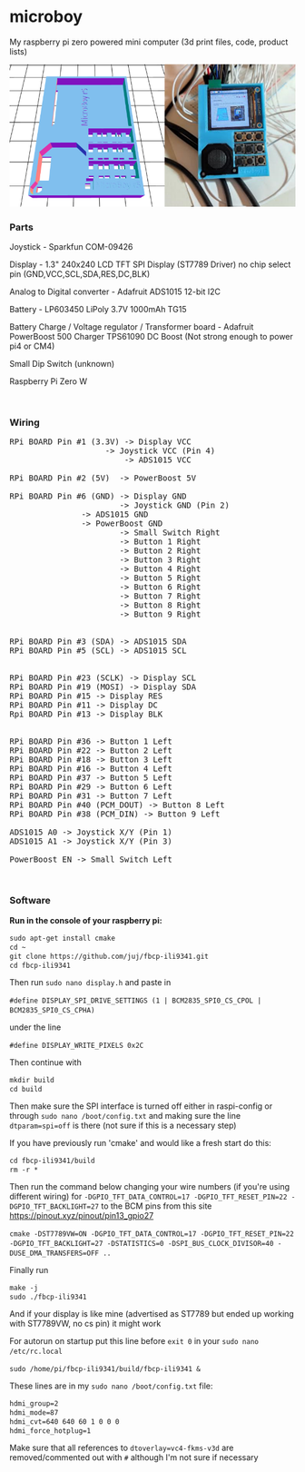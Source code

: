 # microboy
My raspberry pi zero powered mini computer (3d print files, code, product lists)

![Preview Image](docs/readmeImage.png)
<br>

### Parts
Joystick - Sparkfun COM-09426

Display - 1.3" 240x240 LCD TFT SPI Display (ST7789 Driver) no chip select pin (GND,VCC,SCL,SDA,RES,DC,BLK)

Analog to Digital converter - Adafruit ADS1015 12-bit I2C

Battery - LP603450 LiPoly 3.7V 1000mAh TG15

Battery Charge / Voltage regulator / Transformer board - Adafruit PowerBoost 500 Charger TPS61090 DC Boost (Not strong enough to power pi4 or CM4)

Small Dip Switch (unknown)

Raspberry Pi Zero W

<br>

### Wiring
<pre>
RPi BOARD Pin #1 (3.3V) -> Display VCC
       		        -> Joystick VCC (Pin 4)
                        -> ADS1015 VCC

RPi BOARD Pin #2 (5V)  -> PowerBoost 5V

RPi BOARD Pin #6 (GND) -> Display GND
                       -> Joystick GND (Pin 2)
		       -> ADS1015 GND
		       -> PowerBoost GND
                       -> Small Switch Right
                       -> Button 1 Right
                       -> Button 2 Right
                       -> Button 3 Right
                       -> Button 4 Right
                       -> Button 5 Right
                       -> Button 6 Right
                       -> Button 7 Right
                       -> Button 8 Right
                       -> Button 9 Right


RPi BOARD Pin #3 (SDA) -> ADS1015 SDA
RPi BOARD Pin #5 (SCL) -> ADS1015 SCL


RPi BOARD Pin #23 (SCLK) -> Display SCL
RPi BOARD Pin #19 (MOSI) -> Display SDA
RPi BOARD Pin #15 -> Display RES
RPi BOARD Pin #11 -> Display DC
Rpi BOARD Pin #13 -> Display BLK


RPi BOARD Pin #36 -> Button 1 Left
RPi BOARD Pin #22 -> Button 2 Left
RPi BOARD Pin #18 -> Button 3 Left
RPi BOARD Pin #16 -> Button 4 Left
RPi BOARD Pin #37 -> Button 5 Left
RPi BOARD Pin #29 -> Button 6 Left
RPi BOARD Pin #31 -> Button 7 Left
RPi BOARD Pin #40 (PCM_DOUT) -> Button 8 Left
RPi BOARD Pin #38 (PCM_DIN) -> Button 9 Left

ADS1015 A0 -> Joystick X/Y (Pin 1)
ADS1015 A1 -> Joystick X/Y (Pin 3)

PowerBoost EN -> Small Switch Left
</pre>

<br>

### Software

**Run in the console of your raspberry pi:**

```
sudo apt-get install cmake
cd ~
git clone https://github.com/juj/fbcp-ili9341.git
cd fbcp-ili9341
```

Then run `sudo nano display.h` and paste in 

`#define DISPLAY_SPI_DRIVE_SETTINGS (1 | BCM2835_SPI0_CS_CPOL | BCM2835_SPI0_CS_CPHA)`

under the line

`#define DISPLAY_WRITE_PIXELS 0x2C`

Then continue with

```
mkdir build
cd build
```

Then make sure the SPI interface is turned off either in raspi-config or through `sudo nano /boot/config.txt` and making sure the line `dtparam=spi=off` is there (not sure if this is a necessary step)

If you have previously run 'cmake' and would like a fresh start do this:

```
cd fbcp-ili9341/build
rm -r *
```

Then run the command below changing your wire numbers (if you're using different wiring) for `-DGPIO_TFT_DATA_CONTROL=17 -DGPIO_TFT_RESET_PIN=22 -DGPIO_TFT_BACKLIGHT=27` to the BCM pins from this site https://pinout.xyz/pinout/pin13_gpio27

`cmake -DST7789VW=ON -DGPIO_TFT_DATA_CONTROL=17 -DGPIO_TFT_RESET_PIN=22 -DGPIO_TFT_BACKLIGHT=27 -DSTATISTICS=0 -DSPI_BUS_CLOCK_DIVISOR=40 -DUSE_DMA_TRANSFERS=OFF ..`

Finally run

```
make -j
sudo ./fbcp-ili9341
```

And if your display is like mine (advertised as ST7789 but ended up working with ST7789VW, no cs pin) it might work

For autorun on startup put this line before `exit 0` in your `sudo nano /etc/rc.local`

`sudo /home/pi/fbcp-ili9341/build/fbcp-ili9341 &`

These lines are in my `sudo nano /boot/config.txt` file:

```
hdmi_group=2
hdmi_mode=87
hdmi_cvt=640 640 60 1 0 0 0
hdmi_force_hotplug=1
```
Make sure that all references to `dtoverlay=vc4-fkms-v3d` are removed/commented out with `#` although I'm not sure if necessary
